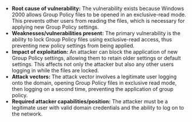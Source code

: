 - **Root cause of vulnerability:** The vulnerability exists because Windows 2000 allows Group Policy files to be opened in an exclusive-read mode. This prevents other users from reading the files, which is necessary for applying new Group Policy settings.
- **Weaknesses/vulnerabilities present:** The primary vulnerability is the ability to lock Group Policy files using exclusive-read access, thus preventing new policy settings from being applied.
- **Impact of exploitation:** An attacker can block the application of new Group Policy settings, allowing them to retain older settings or default settings. This affects not only the attacker but also any other users logging in while the files are locked.
- **Attack vectors:** The attack vector involves a legitimate user logging onto the domain, opening Group Policy files in exclusive read mode, then logging on a second time, preventing the application of group policy.
- **Required attacker capabilities/position:** The attacker must be a legitimate user with valid domain credentials and the ability to log on to the network.